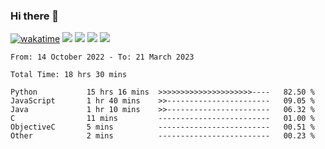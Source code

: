 ### Hi there 👋
[![wakatime](https://wakatime.com/badge/user/368879df-dc38-4b1a-86c4-8a2054a0e074.svg)](https://wakatime.com/@368879df-dc38-4b1a-86c4-8a2054a0e074)
<img src="https://img.shields.io/badge/Windows-0078D6?style=flat&logo=Windows&logoColor=white">
<img src="https://img.shields.io/badge/IntelliJ_IDEA-000000.svg?style=flat&logo=IntelliJ-IDEA&logoColor=white">
<img src="https://img.shields.io/badge/Visual_Studio_Code-007ACC?style=flat&logo=Visual-Studio-Code&logoColor=white">
<img src="https://img.shields.io/badge/Discord-5865F2?label=kano%233578&style=flat&logo=discord&logoColor=white">
<br>


<!--START_SECTION:waka-->

```text
From: 14 October 2022 - To: 21 March 2023

Total Time: 18 hrs 30 mins

Python           15 hrs 16 mins  >>>>>>>>>>>>>>>>>>>>>----   82.50 %
JavaScript       1 hr 40 mins    >>-----------------------   09.05 %
Java             1 hr 10 mins    >>-----------------------   06.32 %
C                11 mins         -------------------------   01.00 %
ObjectiveC       5 mins          -------------------------   00.51 %
Other            2 mins          -------------------------   00.23 %
```

<!--END_SECTION:waka-->
